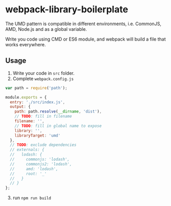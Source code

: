 # webpack-library-boilerplate

The UMD pattern is compatible in different environments, i.e. CommonJS, AMD, Node.js and as a global variable.

Write you code using CMD or ES6 module, and webpack will build a file that works everywhere.

## Usage

1. Write your code in `src` folder.
2. Complete `webpack.config.js`

```javascript
var path = require('path');

module.exports = {
  entry: './src/index.js',
  output: {
    path: path.resolve(__dirname, 'dist'),
    // TODO: fill in filename
    filename: '',
    // TODO: fill in global name to expose
    library: '',
    libraryTarget: 'umd'
  },
  // TODO: exclude dependencies
  // externals: {
  //   lodash: {
  //     commonjs: 'lodash',
  //     commonjs2: 'lodash',
  //     amd: 'lodash',
  //     root: '_'
  //   }
  // }
};
```
3. run `npm run build`
